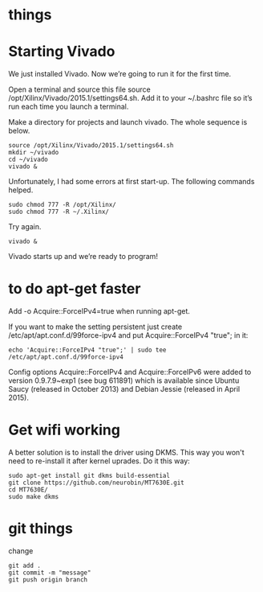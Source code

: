 # things
Starting Vivado
===============

We just installed Vivado. Now we’re going to run it for the first time.

Open a terminal and source this file source /opt/Xilinx/Vivado/2015.1/settings64.sh. Add it to your ~/.bashrc file so it’s run each time you launch a terminal.

Make a directory for projects and launch vivado. The whole sequence is below.

    source /opt/Xilinx/Vivado/2015.1/settings64.sh
    mkdir ~/vivado
    cd ~/vivado
    vivado &

Unfortunately, I had some errors at first start-up. The following commands helped.

    sudo chmod 777 -R /opt/Xilinx/
    sudo chmod 777 -R ~/.Xilinx/

Try again.

    vivado &

Vivado starts up and we’re ready to program!


to do apt-get faster
====================

Add -o Acquire::ForceIPv4=true when running apt-get.

If you want to make the setting persistent just create /etc/apt/apt.conf.d/99force-ipv4 and put Acquire::ForceIPv4 "true"; in it:

    echo 'Acquire::ForceIPv4 "true";' | sudo tee /etc/apt/apt.conf.d/99force-ipv4

Config options Acquire::ForceIPv4 and Acquire::ForceIPv6 were added to version 0.9.7.9~exp1 (see bug 611891) which is available since Ubuntu Saucy (released in October 2013) and Debian Jessie (released in April 2015).


Get wifi working
================

A better solution is to install the driver using DKMS. This way you won't need to re-install it
after kernel uprades. Do it this way:

    sudo apt-get install git dkms build-essential
    git clone https://github.com/neurobin/MT7630E.git
    cd MT7630E/
    sudo make dkms


git things
==========
change

    git add .
    git commit -m "message"
    git push origin branch

